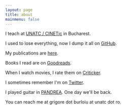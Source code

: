 ```yaml
---
layout: page
title: about
mainmenu: false
---
```


I teach at [UNATC / CINETic](https://cinetic.arts.ro/en/echipa/grigore-burloiu/) in Bucharest.

I used to lose everything, now I dump it all on [GitHub](https://github.com/RVirmoors/).

My publications are [here](https://cv.archives-ouvertes.fr/grigore-burloiu).

Books I read are on [Goodreads](https://www.goodreads.com/growlerpig).

When I watch movies, I rate them on [Criticker](https://www.criticker.com/profile/prowler/).

I sometimes remember I'm on [Twitter](https://twitter.com/growlerpig).

I played guitar in [PANDREA](https://pandrea.bandcamp.com/). One day we'll be back.

You can reach me at grigore dot burloiu at unatc dot ro.
